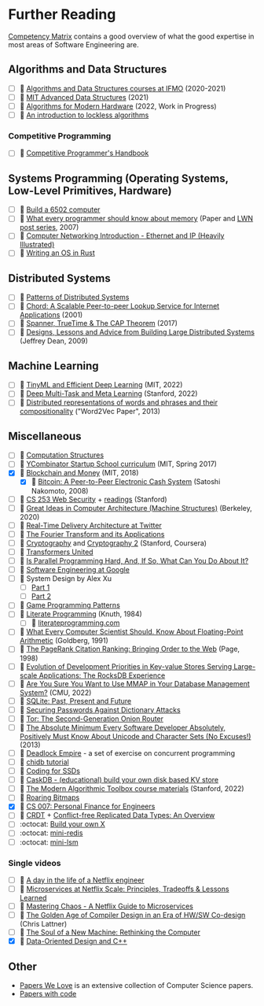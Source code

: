 # Further Reading

[Competency
Matrix](https://sijinjoseph.netlify.app/programmer-competency-matrix/) contains
a good overview of what the good expertise in most areas of Software
Engineering are.

## Algorithms and Data Structures

- [ ] 🎥 [Algorithms and Data Structures courses at
  IFMO](https://youtube.com/playlist?list=PLrS21S1jm43igE57Ye_edwds_iL7ZOAG4)
  (2020-2021)
- [ ] 🎥 [MIT Advanced Data Structures](https://courses.csail.mit.edu/6.851/spring21/) (2021)
- [ ] 📖 [Algorithms for Modern Hardware](https://en.algorithmica.org/hpc/) (2022, Work in Progress)
- [ ] 🔗 [An introduction to lockless algorithms](https://lwn.net/Articles/844224/)

### Competitive Programming

- [ ] 📖 [Competitive Programmer's
  Handbook](https://www.goodreads.com/book/show/34861344-competitive-programmer-s-handbook)

## Systems Programming (Operating Systems, Low-Level Primitives, Hardware)

- [ ] 🎥 [Build a 6502 computer](https://eater.net/6502)
- [ ] 📄 [What every programmer should know about
  memory](https://people.freebsd.org/~lstewart/articles/cpumemory.pdf) (Paper
  and [LWN post series](https://lwn.net/Articles/250967), 2007)
- [ ] 🔗 [Computer Networking Introduction - Ethernet and IP (Heavily
  Illustrated)](https://iximiuz.com/en/posts/computer-networking-101/)
- [ ] 🔗 [Writing an OS in Rust](https://os.phil-opp.com/)

## Distributed Systems

- [ ] 📖 [Patterns of Distributed
  Systems](https://martinfowler.com/articles/patterns-of-distributed-systems)
- [ ] 📄 [Chord: A Scalable Peer-to-peer Lookup Service for Internet
  Applications](https://pdos.csail.mit.edu/papers/chord:sigcomm01/chord_sigcomm.pdf)
  (2001)
- [ ] 📄 [Spanner, TrueTime & The CAP
  Theorem](https://static.googleusercontent.com/media/research.google.com/en//pubs/archive/45855.pdf)
  (2017)
- [ ] 🔗 [Designs, Lessons and Advice from Building Large Distributed
  Systems](https://www.cs.cornell.edu/projects/ladis2009/talks/dean-keynote-ladis2009.pdf)
  (Jeffrey Dean, 2009)

## Machine Learning

- [ ] 🎥 [TinyML and Efficient Deep Learning](https://efficientml.ai/) (MIT,
  2022)
- [ ] 🎥 [Deep Multi-Task and Meta Learning](https://cs330.stanford.edu/)
  (Stanford, 2022)
- [ ] 📄 [Distributed representations of words and phrases and their
  compositionality](https://proceedings.neurips.cc/paper/2013/file/9aa42b31882ec039965f3c4923ce901b-Paper.pdf)
  ("Word2Vec Paper", 2013)

## Miscellaneous

- [ ] 🎥 [Computation
  Structures](https://youtube.com/playlist?list=PLUl4u3cNGP62WVs95MNq3dQBqY2vGOtQ2)
- [ ] 🎥 [YCombinator Startup School curriculum](https://www.startupschool.org)
  (MIT, Spring 2017)
- [x] 🎥 [Blockchain and Money](https://ocw.mit.edu/courses/15-s12-blockchain-and-money-fall-2018/) (MIT, 2018)
  - [x] 📄 [Bitcoin: A Peer-to-Peer Electronic Cash System](https://bitcoin.org/bitcoin.pdf) (Satoshi Nakomoto, 2008)
- [ ] 🎥 [CS 253 Web Security](https://youtube.com/playlist?list=PL1y1iaEtjSYiiSGVlL1cHsXN_kvJOOhu-) + [readings](https://web.stanford.edu/class/cs253/) (Stanford)
- [ ] 🎥 [Great Ideas in Computer Architecture (Machine Structures)](https://inst.eecs.berkeley.edu/~cs61c/su20/) (Berkeley, 2020)
- [ ] 🎥 [Real-Time Delivery Architecture at Twitter](https://www.infoq.com/presentations/Real-Time-Delivery-Twitter/)
- [ ] 🎥 [The Fourier Transform and its Applications](https://see.stanford.edu/course/ee261)
- [ ] 🎥 [Cryptography](https://www.coursera.org/learn/crypto) and [Cryptography 2](https://www.coursera.org/learn/crypto2) (Stanford, Coursera)
- [ ] 🎥 [Transformers United](https://web.stanford.edu/class/cs25/prev_years/2021_fall/)
- [ ] 📖 [Is Parallel Programming Hard, And, If So, What Can You Do About It?](https://arxiv.org/abs/1701.00854)
- [ ] 📖 [Software Engineering at Google](https://abseil.io/resources/swe-book)
- [ ] 📖 System Design by Alex Xu
  - [ ] [Part 1](https://www.goodreads.com/book/show/54109255-system-design-interview-an-insider-s-guide)
  - [ ] [Part 2](https://www.goodreads.com/book/show/60631342-system-design-interview-an-insider-s-guide)
- [ ] 📖 [Game Programming Patterns](https://gameprogrammingpatterns.com/)
- [ ] 📄 [Literate Programming](http://www.literateprogramming.com/knuthweb.pdf) (Knuth, 1984)
  - [ ] 🔗 [literateprogramming.com](http://www.literateprogramming.com)
- [ ] 📄 [What Every Computer Scientist Should. Know About Floating-Point
  Arithmetic](https://docs.oracle.com/cd/E19957-01/800-7895/800-7895.pdf)
  (Goldberg, 1991)
- [ ] 📄 [The PageRank Citation Ranking: Bringing Order to the
  Web](http://ilpubs.stanford.edu:8090/422/1/1999-66.pdf) (Page, 1998)
- [ ] 📄 [Evolution of Development Priorities in Key-value Stores Serving Large-scale Applications: The RocksDB Experience](https://www.usenix.org/conference/fast21/presentation/dong)
- [ ] 📄 [Are You Sure You Want to Use MMAP in Your Database Management System?](https://db.cs.cmu.edu/mmap-cidr2022/) (CMU, 2022)
- [ ] 📄 [SQLite: Past, Present and Future](https://www.vldb.org/pvldb/vol15/p3535-gaffney.pdf)
- [ ] 📄 [Securing Passwords Against Dictionary Attacks](http://www.pinkas.net/PAPERS/pwdweb.pdf)
- [ ] 📄 [Tor: The Second-Generation Onion Router](https://svn-archive.torproject.org/svn/projects/design-paper/tor-design.pdf)
- [ ] 🔗 [The Absolute Minimum Every Software Developer Absolutely, Positively
  Must Know About Unicode and Character Sets (No
  Excuses!)](https://www.joelonsoftware.com/2003/10/08/the-absolute-minimum-every-software-developer-absolutely-positively-must-know-about-unicode-and-character-sets-no-excuses/)
  (2013)
- [ ] 🔗 [Deadlock Empire](https://deadlockempire.github.io/) - a set of
  exercise on concurrent programming
- [ ] 🔗 [chidb tutorial](http://chi.cs.uchicago.edu/chidb/index.html)
- [ ] 🔗 [Coding for SSDs](https://codecapsule.com/2014/02/12/coding-for-ssds-part-1-introduction-and-table-of-contents/)
- [ ] 🔗 [CaskDB - (educational) build your own disk based KV store](https://github.com/avinassh/py-caskdb)
- [ ] 🔗 [The Modern Algorithmic Toolbox course materials](https://web.stanford.edu/class/cs168/index.html) (Stanford, 2022)
- [ ] 🔗 [Roaring Bitmaps](https://roaringbitmap.org/about/)
- [x] 🔗 [CS 007: Personal Finance for Engineers](https://cs007.blog/)
- [ ] 🔗 [CRDT](https://crdt.tech/) + [Conflict-free Replicated Data Types: An Overview](https://arxiv.org/abs/1806.10254)
- [ ] :octocat: [Build your own X](https://github.com/codecrafters-io/build-your-own-x)
- [ ] :octocat: [mini-redis](https://github.com/tokio-rs/mini-redis)
- [ ] :octocat: [mini-lsm](https://github.com/skyzh/mini-lsm)

### Single videos

- [ ] 🎥 [A day in the life of a Netflix engineer](https://www.youtube.com/watch?v=0QS1TWLooo0)
- [ ] 🎥 [Microservices at Netflix Scale: Principles, Tradeoffs & Lessons Learned](https://www.youtube.com/watch?v=57UK46qfBLY)
- [ ] 🎥 [Mastering Chaos - A Netflix Guide to Microservices](https://www.youtube.com/watch?v=CZ3wIuvmHeM)
- [ ] 🎥 [The Golden Age of Compiler Design in an Era of HW/SW Co-design](https://youtu.be/4HgShra-KnY) (Chris Lattner)
- [ ] 🎥 [The Soul of a New Machine: Rethinking the Computer](https://youtu.be/vvZA9n3e5pc)
- [x] 🎥 [Data-Oriented Design and C++](https://youtu.be/rX0ItVEVjHc)

## Other

- [Papers We Love](https://github.com/papers-we-love/papers-we-love) is an
extensive collection of Computer Science papers.
- [Papers with code](https://paperswithcode.com/)
